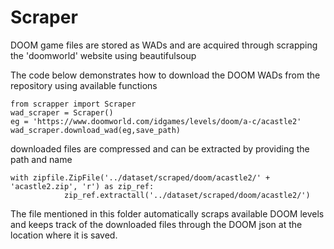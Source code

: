 # Scraper
DOOM game files are stored as WADs and are acquired through scrapping the 'doomworld' website using beautifulsoup

The code below demonstrates how to download the DOOM WADs from the repository using available functions
```
from scrapper import Scraper
wad_scraper = Scraper()
eg = 'https://www.doomworld.com/idgames/levels/doom/a-c/acastle2'
wad_scraper.download_wad(eg,save_path)
```

downloaded files are compressed and can be extracted by providing the path and name
```
with zipfile.ZipFile('../dataset/scraped/doom/acastle2/' + 'acastle2.zip', 'r') as zip_ref:
            zip_ref.extractall('../dataset/scraped/doom/acastle2/')
```

The file mentioned in this folder automatically scraps available DOOM levels and keeps track of the downloaded files through the DOOM json at the location where it is saved. 